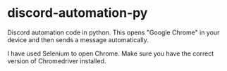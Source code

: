# discord-automation-py
Discord automation code in python. This opens "Google Chrome" in your device and then sends a message automatically.

I have used Selenium to open Chrome. Make sure you have the correct version of Chromedriver installed. 
